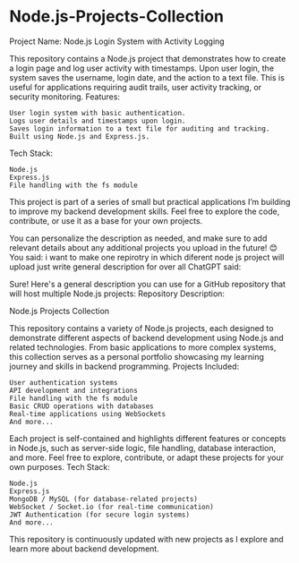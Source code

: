 # Node.js-Projects-Collection
Project Name: Node.js Login System with Activity Logging

This repository contains a Node.js project that demonstrates how to create a login page and log user activity with timestamps. Upon user login, the system saves the username, login date, and the action to a text file. This is useful for applications requiring audit trails, user activity tracking, or security monitoring.
Features:

    User login system with basic authentication.
    Logs user details and timestamps upon login.
    Saves login information to a text file for auditing and tracking.
    Built using Node.js and Express.js.

Tech Stack:

    Node.js
    Express.js
    File handling with the fs module

This project is part of a series of small but practical applications I’m building to improve my backend development skills. Feel free to explore the code, contribute, or use it as a base for your own projects.

You can personalize the description as needed, and make sure to add relevant details about any additional projects you upload in the future! 😊
You said:
i want to make one repirotry in which diferent node js project will upload just write general description for over all 
ChatGPT said:

Sure! Here's a general description you can use for a GitHub repository that will host multiple Node.js projects:
Repository Description:

Node.js Projects Collection

This repository contains a variety of Node.js projects, each designed to demonstrate different aspects of backend development using Node.js and related technologies. From basic applications to more complex systems, this collection serves as a personal portfolio showcasing my learning journey and skills in backend programming.
Projects Included:

    User authentication systems
    API development and integrations
    File handling with the fs module
    Basic CRUD operations with databases
    Real-time applications using WebSockets
    And more...

Each project is self-contained and highlights different features or concepts in Node.js, such as server-side logic, file handling, database interaction, and more. Feel free to explore, contribute, or adapt these projects for your own purposes.
Tech Stack:

    Node.js
    Express.js
    MongoDB / MySQL (for database-related projects)
    WebSocket / Socket.io (for real-time communication)
    JWT Authentication (for secure login systems)
    And more...

This repository is continuously updated with new projects as I explore and learn more about backend development.
